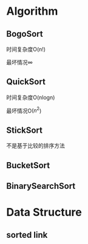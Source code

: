 # Algorithm

## BogoSort

时间复杂度O(n!)

最坏情况$\infty$

## QuickSort

时间复杂度O(nlogn)

最坏情况O($n^{2}$)

## StickSort

不是基于比较的排序方法

## BucketSort

## BinarySearchSort

# Data Structure

## sorted link

